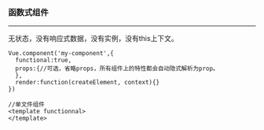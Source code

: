 ### 函数式组件
----
无状态，没有响应式数据，没有实例，没有this上下文。
```
Vue.component('my-component',{
  functional:true,
  props:{//可选，省略props，所有组件上的特性都会自动隐式解析为prop。
  },
  render:function(createElement, context){}
})

//单文件组件
<template functionnal>
</template>
```
